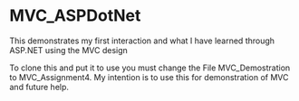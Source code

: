 # MVC_ASPDotNet
This demonstrates my first interaction and what I have learned through ASP.NET using the MVC design

To clone this and put it to use you must change the File MVC_Demostration to MVC_Assignment4. My intention is to use this for demonstration of MVC and future help.
